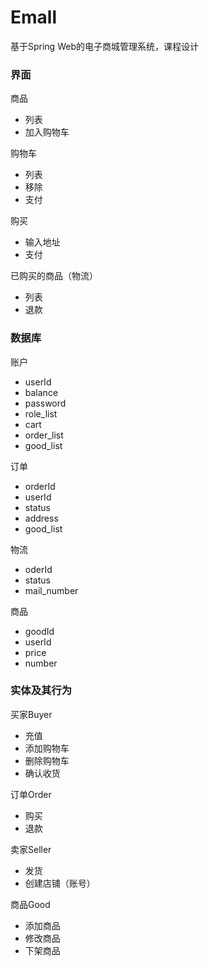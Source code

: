 # Emall
基于Spring Web的电子商城管理系统，课程设计



### 界面
商品
- 列表
- 加入购物车

购物车
- 列表
- 移除
- 支付

购买
- 输入地址
- 支付

已购买的商品（物流）
- 列表
- 退款

### 数据库

账户
- userId 
- balance
- password
- role_list
- cart
- order_list
- good_list

订单
- orderId
- userId
- status
- address
- good_list

物流
- oderId
- status
- mail_number

商品
- goodId
- userId
- price
- number



### 实体及其行为
买家Buyer
- 充值
- 添加购物车
- 删除购物车
- 确认收货

订单Order
- 购买
- 退款

卖家Seller
- 发货
- 创建店铺（账号）

商品Good
- 添加商品
- 修改商品
- 下架商品


